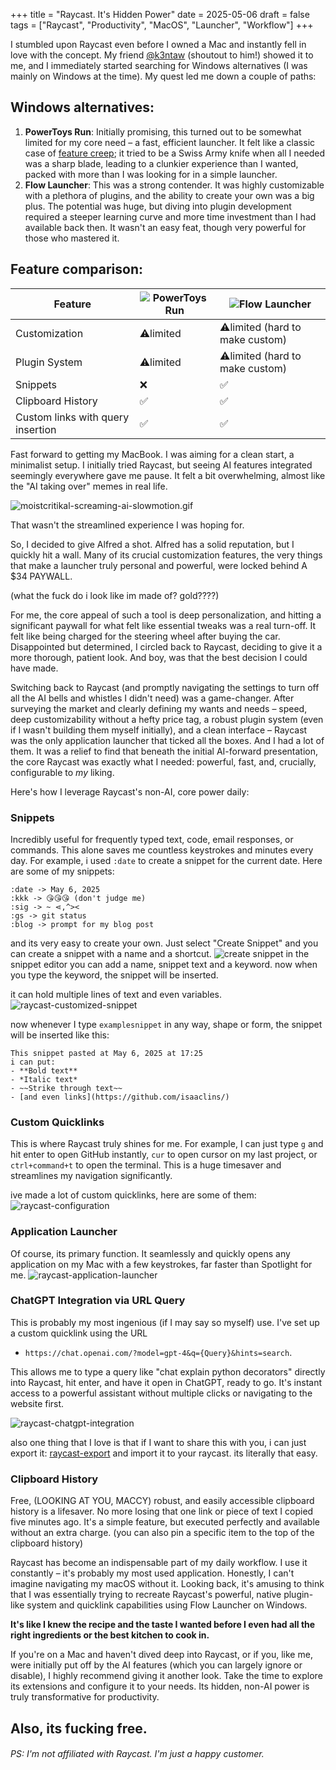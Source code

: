 +++
title = "Raycast. It's Hidden Power"
date = 2025-05-06
draft = false
tags = ["Raycast", "Productivity", "MacOS", "Launcher", "Workflow"]
+++

I stumbled upon Raycast even before I owned a Mac and instantly fell in love with the concept.
My friend [@k3ntaw](https://github.com/k3ntaw/) (shoutout to him!) showed it to me, and I immediately started searching for Windows alternatives (I was mainly on Windows at the time).
My quest led me down a couple of paths:

## Windows alternatives:

1.  **PowerToys Run**: Initially promising, this turned out to be somewhat limited for my core need – a fast, efficient launcher. It felt like a classic case of [feature creep](https://en.wikipedia.org/wiki/Feature_creep); it tried to be a Swiss Army knife when all I needed was a sharp blade, leading to a clunkier experience than I wanted, packed with more than I was looking for in a simple launcher.
2.  **Flow Launcher**: This was a strong contender. It was highly customizable with a plethora of plugins, and the ability to create your own was a big plus. The potential was huge, but diving into plugin development required a steeper learning curve and more time investment than I had available back then. It wasn't an easy feat, though very powerful for those who mastered it.

## Feature comparison:

| Feature                           | ![PowerToys Run](https://github.com/isaaclins/isaaclins.github.io/blob/main/assets/img/svg/powertoys.svg) | ![Flow Launcher](https://github.com/isaaclins/isaaclins.github.io/blob/main/assets/img/svg/flow-launcher.svg) |
| --------------------------------- | --------------------------------------------------------------------------------------------------------- | ------------------------------------------------------------------------------------------------------------- |
| Customization                     | ⚠️limited                                                                                                 | ⚠️limited (hard to make custom)                                                                               |
| Plugin System                     | ⚠️limited                                                                                                 | ⚠️limited (hard to make custom)                                                                               |
| Snippets                          | ❌                                                                                                        | ✅                                                                                                            |
| Clipboard History                 | ✅                                                                                                        | ✅                                                                                                            |
| Custom links with query insertion | ✅                                                                                                        | ✅                                                                                                            |

Fast forward to getting my MacBook. I was aiming for a clean start, a minimalist setup.
I initially tried Raycast, but seeing AI features integrated seemingly everywhere gave me pause.
It felt a bit overwhelming, almost like the "AI taking over" memes in real life.

![moistcritikal-screaming-ai-slowmotion.gif](https://github.com/isaaclins/isaaclins.github.io/blob/main/assets/img/moistcritikal-screaming-ai-slowmotion.gif)

That wasn't the streamlined experience I was hoping for.

So, I decided to give Alfred a shot. Alfred has a solid reputation, but I quickly hit a wall.
Many of its crucial customization features, the very things that make a launcher truly personal and powerful, were locked behind A $34 PAYWALL.

(what the fuck do i look like im made of? gold????)


For me, the core appeal of such a tool is deep personalization, and hitting a significant paywall for what felt like essential tweaks was a real turn-off.
It felt like being charged for the steering wheel after buying the car.
Disappointed but determined, I circled back to Raycast, deciding to give it a more thorough, patient look.
And boy, was that the best decision I could have made.

Switching back to Raycast (and promptly navigating the settings to turn off all the AI bells and whistles I didn't need) was a game-changer.
After surveying the market and clearly defining my wants and needs – speed, deep customizability without a hefty price tag, a robust plugin system (even if I wasn't building them myself initially), and a clean interface – Raycast was the only application launcher that ticked all the boxes.
And I had a lot of them. It was a relief to find that beneath the initial AI-forward presentation, the core Raycast was exactly what I needed: powerful, fast, and, crucially, configurable to _my_ liking.

Here's how I leverage Raycast's non-AI, core power daily:

### Snippets

Incredibly useful for frequently typed text, code, email responses, or commands. This alone saves me countless keystrokes and minutes every day.
For example, i used `:date` to create a snippet for the current date. Here are some of my snippets:

```
:date -> May 6, 2025
:kkk -> 😘😘😘 (don't judge me)
:sig -> ~ ⋖,^><
:gs -> git status
:blog -> prompt for my blog post
```

and its very easy to create your own.
Just select "Create Snippet" and you can create a snippet with a name and a shortcut.
![create snippet](https://github.com/isaaclins/isaaclins.github.io/blob/main/assets/img/raycast-create-snippet.png?raw=true)
in the snippet editor you can add a name, snippet text and a keyword.
now when you type the keyword, the snippet will be inserted.

it can hold multiple lines of text and even variables.
![raycast-customized-snippet](https://github.com/isaaclins/isaaclins.github.io/blob/main/assets/img/raycast-customized-snippet.png?raw=true)

now whenever I type `examplesnippet` in any way, shape or form, the snippet will be inserted like this:

```
This snippet pasted at May 6, 2025 at 17:25
i can put:
- **Bold text**
- *Italic text*
- ~~Strike through text~~
- [and even links](https://github.com/isaaclins/)
```

### Custom Quicklinks

This is where Raycast truly shines for me. For example, I can just type `g` and hit enter to open GitHub instantly, `cur` to open cursor on my last project, or `ctrl+command+t` to open the terminal. This is a huge timesaver and streamlines my navigation significantly.

ive made a lot of custom quicklinks, here are some of them:
![raycast-configuration](https://github.com/isaaclins/isaaclins.github.io/blob/main/assets/img/raycast-configuration.png?raw=true)

### Application Launcher

Of course, its primary function. It seamlessly and quickly opens any application on my Mac with a few keystrokes, far faster than Spotlight for me.
![raycast-application-launcher](https://github.com/isaaclins/isaaclins.github.io/blob/main/assets/img/raycast-application-launcher.png?raw=true)

### ChatGPT Integration via URL Query

This is probably my most ingenious (if I may say so myself) use. I've set up a custom quicklink using the URL 

- `https://chat.openai.com/?model=gpt-4&q={Query}&hints=search`. 

This allows me to type a query like "chat explain python decorators" directly into Raycast, hit enter, and have it open in ChatGPT, ready to go. It's instant access to a powerful assistant without multiple clicks or navigating to the website first.

![raycast-chatgpt-integration](https://github.com/isaaclins/isaaclins.github.io/blob/main/assets/img/raycast-chatgpt-integration.gif?raw=true)

also one thing that I love is that if I want to share this with you, i can just export it:
[raycast-export](https://ray.so/quicklinks/shared?quicklinks=%7B%22link%22:%22https:%5C/%5C/chat.openai.com%5C/?model%3Dgpt-4%26q%3D%7Bargument%20name%3D%5C%22Argument%5C%22%7D%26hints%3Dsearch%22,%22name%22:%22Ask%20ChatGPT%22%7D)
and import it to your raycast.
its literally that easy.

### Clipboard History

Free, (LOOKING AT YOU, MACCY) robust, and easily accessible clipboard history is a lifesaver.
No more losing that one link or piece of text I copied five minutes ago.
It's a simple feature, but executed perfectly and available without an extra charge.
(you can also pin a specific item to the top of the clipboard history)

Raycast has become an indispensable part of my daily workflow.
I use it constantly – it's probably my most used application.
Honestly, I can't imagine navigating my macOS without it.
Looking back, it's amusing to think that I was essentially trying to recreate Raycast's powerful, native plugin-like system and quicklink capabilities using Flow Launcher on Windows.

**It's like I knew the recipe and the taste I wanted before I even had all the right ingredients or the best kitchen to cook in.**

If you're on a Mac and haven't dived deep into Raycast, or if you, like me, were initially put off by the AI features (which you can largely ignore or disable), I highly recommend giving it another look.
Take the time to explore its extensions and configure it to your needs.
Its hidden, non-AI power is truly transformative for productivity.

## Also, its fucking free.

###### PS: I'm not affiliated with Raycast. I'm just a happy customer.
